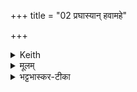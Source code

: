 +++
title = "02 प्रघास्यान् हवामहे"

+++


<details><summary>Keith</summary>

The voracious we invoke,  
The Maruts who bear the sacrifice,  
Rejoicing in the mush.
</details>

<details><summary>मूलम्</summary>

प्र॒घा॒स्यान्॑ हवामहे म॒रुतो॑ य॒ज्ञवा॑हसः ।   
कर॒म्भेण॑ स॒जोष॑सः  ॥
</details>

<details><summary>भट्टभास्कर-टीका</summary>

इयं गायत्री ॥ पूर्वपदलोपोत्र द्रष्टव्यः ।  
यथा - देवदत्तो दत्तः, सत्यभामा भामेति । एवं वरुणप्रघासाः प्रघासाः ; तत्र भवास्तेषां सम्बन्धिनो **मरुतः प्रघास्याः** । 'भवे छन्दसि' इति यः । मरुद्विशेषा वा **प्रघास्यास्** तान् **हवामहे** आह्वयामः यजामहे वा । 'बहुलं छन्दसि' इति सम्प्रसारणम् । [यज्ञं वहन्तीति यज्ञवाहसः] 'वहिहाधाञ्भ्यश्छन्दसि' इति विधीयमानोसुन् 'गतिकारकयोरपि पूर्वपदप्रकृतिस्वरत्वं च' इति कारकपूर्वादपि भवति, णिदिति तत्रानुवृत्तेर्वृद्धिः ।  

दधि-सर्पिर्-मिश्रास् सक्तवः **करम्भाः** । जातावेकवचनम् । तद्योगात्ताच्छब्द्यम् । करम्भपात्रैर्हेतुभिः सजोषसस्समानप्रीतीन् परस्परमस्माभिर्वा सप्रीतीन् । 'परादिश्छन्दसि' इत्युत्तरपदाद्युदात्तत्वम् ॥
</details>